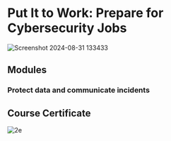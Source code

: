 # Put It to Work: Prepare for Cybersecurity Jobs

![Screenshot 2024-08-31 133433](https://github.com/user-attachments/assets/6161cebf-6c83-4e67-bb94-384b32f8dfa1)


## Modules
### Protect data and communicate incidents 

## Course Certificate
![2e](https://github.com/user-attachments/assets/af04d320-0fd6-4188-b2ea-1d404cf378b5)
